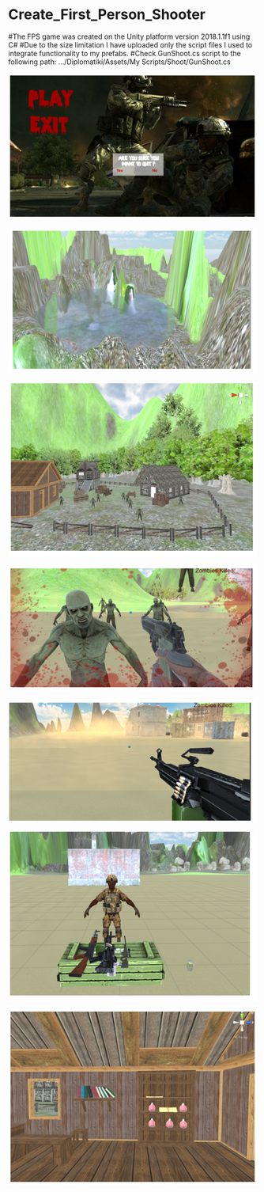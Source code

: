 # Create_First_Person_Shooter

#The FPS game was created on the Unity platform version 2018.1.1f1 using C#
#Due to the size limitation I have uploaded only the script files I used to integrate functionality to my prefabs.
#Check GunShoot.cs script to the following path: .../Diplomatiki/Assets/My Scripts/Shoot/GunShoot.cs


![](https://raw.githubusercontent.com/ChristosMizi/Create_First_Peson_Shooter/master/Diplomatiki/Assets/Images/Menu.PNG)

![](https://raw.githubusercontent.com/ChristosMizi/Create_First_Peson_Shooter/master/Diplomatiki/Assets/Images/Lake.PNG)

![](https://raw.githubusercontent.com/ChristosMizi/Create_First_Peson_Shooter/master/Diplomatiki/Assets/Images/Village.PNG)

![](https://raw.githubusercontent.com/ChristosMizi/Create_First_Peson_Shooter/master/Diplomatiki/Assets/Images/ZombiesKilled.PNG)

![](https://raw.githubusercontent.com/ChristosMizi/Create_First_Peson_Shooter/master/Diplomatiki/Assets/Images/machinegun.PNG)

![](https://raw.githubusercontent.com/ChristosMizi/Create_First_Peson_Shooter/master/Diplomatiki/Assets/Images/ammo.PNG)

![](https://raw.githubusercontent.com/ChristosMizi/Create_First_Peson_Shooter/master/Diplomatiki/Assets/Images/houseVillage.PNG)
